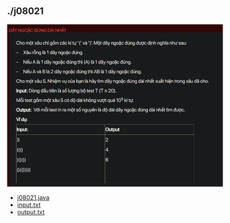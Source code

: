 ## ./j08021
![alt text](image.png)

- [j08021.java](j08021.java)
- [input.txt](input.txt)
- [output.txt](output.txt)
